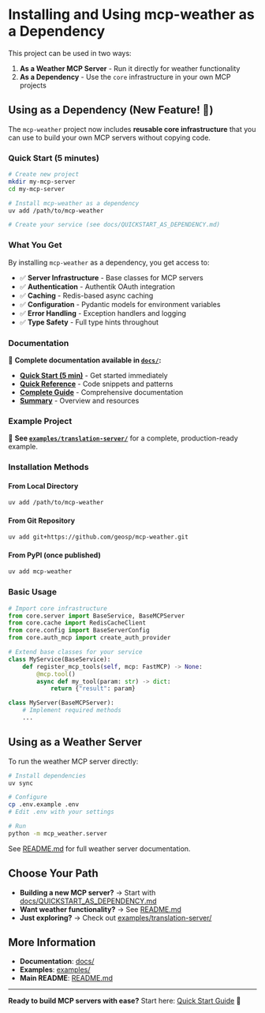 # Installing and Using mcp-weather as a Dependency

This project can be used in two ways:

1. **As a Weather MCP Server** - Run it directly for weather functionality
2. **As a Dependency** - Use the `core` infrastructure in your own MCP projects

## Using as a Dependency (New Feature! 🎉)

The `mcp-weather` project now includes **reusable core infrastructure** that you can use to build your own MCP servers without copying code.

### Quick Start (5 minutes)

```bash
# Create new project
mkdir my-mcp-server
cd my-mcp-server

# Install mcp-weather as a dependency
uv add /path/to/mcp-weather

# Create your service (see docs/QUICKSTART_AS_DEPENDENCY.md)
```

### What You Get

By installing `mcp-weather` as a dependency, you get access to:

- ✅ **Server Infrastructure** - Base classes for MCP servers
- ✅ **Authentication** - Authentik OAuth integration
- ✅ **Caching** - Redis-based async caching
- ✅ **Configuration** - Pydantic models for environment variables
- ✅ **Error Handling** - Exception handlers and logging
- ✅ **Type Safety** - Full type hints throughout

### Documentation

📖 **Complete documentation available in [`docs/`](docs/):**

- **[Quick Start (5 min)](docs/QUICKSTART_AS_DEPENDENCY.md)** - Get started immediately
- **[Quick Reference](docs/QUICK_REFERENCE.md)** - Code snippets and patterns
- **[Complete Guide](docs/USING_AS_DEPENDENCY.md)** - Comprehensive documentation
- **[Summary](docs/DEPENDENCY_USAGE_SUMMARY.md)** - Overview and resources

### Example Project

📁 **See [`examples/translation-server/`](examples/translation-server/)** for a complete, production-ready example.

### Installation Methods

#### From Local Directory

```bash
uv add /path/to/mcp-weather
```

#### From Git Repository

```bash
uv add git+https://github.com/geosp/mcp-weather.git
```

#### From PyPI (once published)

```bash
uv add mcp-weather
```

### Basic Usage

```python
# Import core infrastructure
from core.server import BaseService, BaseMCPServer
from core.cache import RedisCacheClient
from core.config import BaseServerConfig
from core.auth_mcp import create_auth_provider

# Extend base classes for your service
class MyService(BaseService):
    def register_mcp_tools(self, mcp: FastMCP) -> None:
        @mcp.tool()
        async def my_tool(param: str) -> dict:
            return {"result": param}

class MyServer(BaseMCPServer):
    # Implement required methods
    ...
```

## Using as a Weather Server

To run the weather MCP server directly:

```bash
# Install dependencies
uv sync

# Configure
cp .env.example .env
# Edit .env with your settings

# Run
python -m mcp_weather.server
```

See [README.md](README.md) for full weather server documentation.

## Choose Your Path

- **Building a new MCP server?** → Start with [docs/QUICKSTART_AS_DEPENDENCY.md](docs/QUICKSTART_AS_DEPENDENCY.md)
- **Want weather functionality?** → See [README.md](README.md)
- **Just exploring?** → Check out [examples/translation-server/](examples/translation-server/)

## More Information

- **Documentation**: [docs/](docs/)
- **Examples**: [examples/](examples/)
- **Main README**: [README.md](README.md)

---

**Ready to build MCP servers with ease?** Start here: [Quick Start Guide](docs/QUICKSTART_AS_DEPENDENCY.md) 🚀
